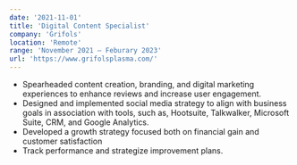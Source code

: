```yaml
---
date: '2021-11-01'
title: 'Digital Content Specialist'
company: 'Grifols'
location: 'Remote'
range: 'November 2021 – Feburary 2023'
url: 'https://www.grifolsplasma.com/'
---
```


- Spearheaded content creation, branding, and digital marketing experiences to enhance reviews and increase user engagement.
- Designed and implemented social media strategy to align with business goals in association with tools, such as, Hootsuite, Talkwalker, Microsoft Suite, CRM, and Google Analytics.
- Developed a growth strategy focused both on financial gain and customer satisfaction
- Track performance and strategize improvement plans.
